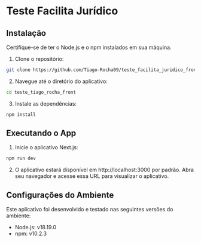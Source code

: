 # Teste Facilita Jurídico

## Instalação

Certifique-se de ter o Node.js e o npm instalados em sua máquina.

1. Clone o repositório:

```bash
git clone https://github.com/Tiago-Rocha09/teste_facilita_juridico_front.git teste_tiago_rocha_front
```

2. Navegue até o diretório do aplicativo:

```bash
cd teste_tiago_rocha_front
```

3. Instale as dependências:

```bash
npm install
```

## Executando o App

1. Inicie o aplicativo Next.js:

```bash
npm run dev
```

2. O aplicativo estará disponível em http://localhost:3000 por padrão. Abra seu navegador e acesse essa URL para visualizar o aplicativo.

## Configurações do Ambiente

Este aplicativo foi desenvolvido e testado nas seguintes versões do ambiente:

- Node.js: v18.19.0
- npm: v10.2.3
